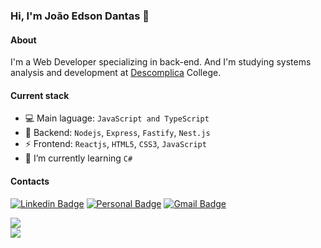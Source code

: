 ### Hi, I'm João Edson Dantas 👋

#### About 

I'm a Web Developer specializing in back-end. And I'm studying systems analysis and development at [Descomplica](https://descomplica.com.br/faculdade/) College. 

#### Current stack

- 💻 Main laguage: `JavaScript and TypeScript`
- 📡 Backend: `Nodejs`, `Express`, `Fastify`, `Nest.js`
- ⚡ Frontend: `Reactjs`, `HTML5`, `CSS3`, `JavaScript`
- 🌱 I’m currently learning `C#`



 #### Contacts
[![Linkedin Badge](https://img.shields.io/badge/-LinkedIn-6633cc?style=flat-square&logo=Linkedin&logoColor=white&link=https://www.linkedin.com/in/joaoedson-dantas/)](https://www.linkedin.com/in/joaoedson-dantas/)
[![Personal Badge](https://img.shields.io/badge/-Website-6633cc?style=flat-square&logo=Me&logoColor=white&link=https://joaoedson-dantas.github.io/)](https://joaoedson-dantas.github.io/)
[![Gmail Badge](https://img.shields.io/badge/-joaoedson.dev@gmail.com-6633cc?style=flat-square&logo=Gmail&logoColor=white&link=mailto:joaoedson.dev@outlook.com)](mailto:joaoedson.dev@outlook.com) 
<br>


![](https://github-readme-streak-stats.herokuapp.com/?user=joaoedson-dantas&theme=dark&hide_border=false)<br/>
![](https://github-readme-stats.vercel.app/api/top-langs/?username=joaoedson-dantas&theme=dark&hide_border=false&include_all_commits=false&count_private=false&layout=compact)


<!-- Proudly created with GPRM ( https://gprm.itsvg.in ) -->
